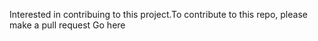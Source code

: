 Interested in contribuing to this project.To contribute to this repo, please make a pull request Go here
